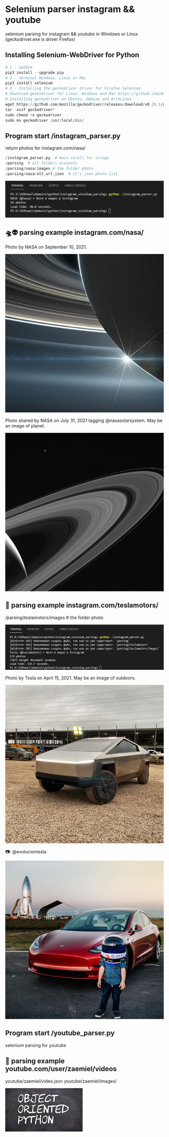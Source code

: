 # Selenium parser instagram && youtube
selenium parsing for instagram && youtube in Windows or Linux (geckodriver.exe is driver Firefox)

## Installing Selenium-WebDriver for Python
```python
# 1 - update
pip3 install --upgrade pip
# 2 - terminal Windows, Linux or Mac
pip3 install selenium
# 3 - Installing the geckodriver driver for Firefox Selenium
# Download geckodriver for Linux, Windows and Mac https://github.com/mozilla/geckodriver/releases/
# Installing geckodriver on Ubuntu, Debian and ArchLinux 
wget https://github.com/mozilla/geckodriver/releases/download/v0.29.1/geckodriver-v0.29.1-linux64.tar.gz
tar -xvzf geckodriver*
sudo chmod +x geckodriver
sudo mv geckodriver /usr/local/bin/
```

## Program start /instagram_parser.py
return photos for instagram.com/nasa/

```python
/instagram_parser.py  # main scroll for scrapp
/parsing  # all folders accounts 
/parsing/nasa/images # the folder photo
/parsing/nasa/alt_url.json  # it's json photo list
```

![69 photos](https://github.com/otolaa/instagram_selenium_parsing/blob/master/img/return.jpg "69 photos")

## 🛸👽 parsing example instagram.com/nasa/
Photo by NASA on September 10, 2021.

![Photo by NASA on September 10, 2021.](https://github.com/otolaa/instagram_selenium_parsing/blob/master/parsing/nasa/images/241698339_280602086901951_2643544708970367929_n.jpg "Photo by NASA on September 10, 2021.")

Photo shared by NASA on July 31, 2021 tagging @nasasolarsystem. May be an image of planet.

![Photo shared by NASA on July 31, 2021 tagging @nasasolarsystem. May be an image of planet.](https://github.com/otolaa/instagram_selenium_parsing/blob/master/parsing/nasa/images/226906578_193270329486578_4570034023208063196_n.jpg "Photo shared by NASA on July 31, 2021 tagging @nasasolarsystem. May be an image of planet.")

## 🚗 parsing example instagram.com/teslamotors/
/parsing/teslamotors/images # the folder photo

![teslamotors photos](https://github.com/otolaa/instagram_selenium_parsing/blob/master/img/return_teslamotors.jpg "teslamotors photos")

Photo by Tesla on April 15, 2021. May be an image of outdoors.

![Photo by Tesla on April 15, 2021. May be an image of outdoors.](https://github.com/otolaa/instagram_selenium_parsing/blob/master/parsing/teslamotors/images/173615457_1172281306533433_4705995220569385300_n.jpg "Photo by Tesla on April 15, 2021. May be an image of outdoors.")

📷: @evoluciontesla

![evoluciontesla](https://github.com/otolaa/instagram_selenium_parsing/blob/master/parsing/teslamotors/images/50116130_936227483238953_6459376269299057380_n.jpg "evoluciontesla")


## Program start /youtube_parser.py
selenium parsing for youtube


## 🐍 parsing example youtube.com/user/zaemiel/videos
youtube/zaemiel/video.json
youtube/zaemiel/images/

![Python ООП](https://github.com/otolaa/instagram_selenium_parsing/blob/master/youtube/zaemiel/images/uk5uB05G3H0.webp "Python ООП")